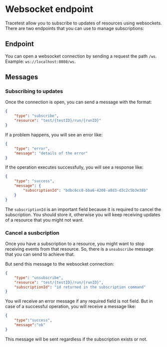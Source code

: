 # Websocket endpoint

Tracetest allow you to subscribe to updates of resources using websockets. There are two endpoints that you can use to manage subscriptions:

## Endpoint
 
You can open a websocket connection by sending a request the path `/ws`. Example: `ws://localhost:8080/ws`.

## Messages

### Subscribing to updates

Once the connection is open, you can send a message with the format:

```json
{
    "type": "subscribe",
    "resource": "test/{testID}/run/{runID}"
}
```

If a problem happens, you will see an error like:

```json
{
    "type": "error",
    "message": "details of the error"
}
```

If the operation executes successfully, you will see a response like:

```json
{
    "type": "success",
    "message": {
        "subscriptionId": "bdbc6cc8-bba6-4208-a8d3-d3c2c5b3e38b"
    }
}
```

The `subscriptionId` is an important field because it is required to cancel the subscription. You should store it, otherwise you will keep receiving updates of a resource that you might not want.

### Cancel a susbcription

Once you have a subscription to a resource, you might want to stop receiving events from that resource. So, there is a `unsubscribe` message that you can send to achieve that.

But send this message to the websocket connection:

```json
{
    "type": "unsubscribe",
    "resource": "test/{testID}/run/{runID}",
    "subscriptionId": "id returned in the subscription command"
}
```

You will receive an error message if any required field is not field. But in case of a successful operation, you will receive a message like:

```json
{
    "type":"success",
    "message":"ok"
}
```

This message will be sent regardless if the subscription exists or not.
